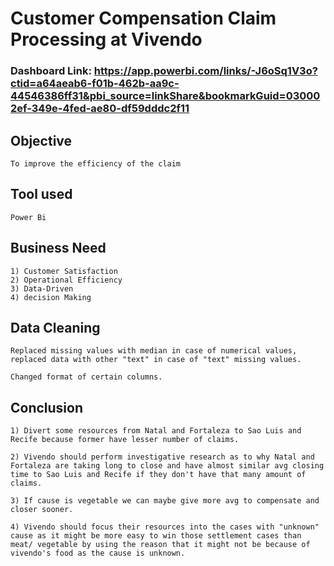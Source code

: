 
# Customer Compensation Claim Processing at Vivendo

### Dashboard Link: https://app.powerbi.com/links/-J6oSq1V3o?ctid=a64aeab6-f01b-462b-aa9c-44546386ff31&pbi_source=linkShare&bookmarkGuid=030002ef-349e-4fed-ae80-df59dddc2f11

## Objective

    To improve the efficiency of the claim

## Tool used
    Power Bi
## Business Need
    1) Customer Satisfaction
    2) Operational Efficiency
    3) Data-Driven
    4) decision Making
## Data Cleaning
    Replaced missing values with median in case of numerical values, replaced data with other "text" in case of "text" missing values. 
    
    Changed format of certain columns.
## Conclusion 
    1) Divert some resources from Natal and Fortaleza to Sao Luis and Recife because former have lesser number of claims.
    
    2) Vivendo should perform investigative research as to why Natal and Fortaleza are taking long to close and have almost similar avg closing time to Sao Luis and Recife if they don't have that many amount of claims.
    
    3) If cause is vegetable we can maybe give more avg to compensate and closer sooner.
    
    4) Vivendo should focus their resources into the cases with "unknown" cause as it might be more easy to win those settlement cases than meat/ vegetable by using the reason that it might not be because of vivendo's food as the cause is unknown.

